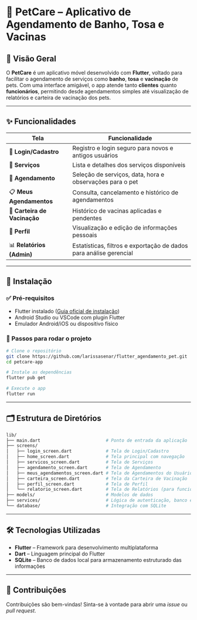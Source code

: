 # 🐾 PetCare – Aplicativo de Agendamento de Banho, Tosa e Vacinas

## 📱 Visão Geral

O **PetCare** é um aplicativo móvel desenvolvido com **Flutter**, voltado para facilitar o agendamento de serviços como **banho**, **tosa** e **vacinação** de pets. Com uma interface amigável, o app atende tanto **clientes** quanto **funcionários**, permitindo desde agendamentos simples até visualização de relatórios e carteira de vacinação dos pets.

---

## ✨ Funcionalidades

| Tela                  | Funcionalidade                                                                 |
|-----------------------|--------------------------------------------------------------------------------|
| 🔐 **Login/Cadastro** | Registro e login seguro para novos e antigos usuários                          |
| 🛁 **Serviços**        | Lista e detalhes dos serviços disponíveis                                     |
| 📅 **Agendamento**     | Seleção de serviços, data, hora e observações para o pet                      |
| 📋 **Meus Agendamentos** | Consulta, cancelamento e histórico de agendamentos                           |
| 💉 **Carteira de Vacinação** | Histórico de vacinas aplicadas e pendentes                             |
| 👤 **Perfil**          | Visualização e edição de informações pessoais                                 |
| 📊 **Relatórios (Admin)** | Estatísticas, filtros e exportação de dados para análise gerencial       |

---

## 🚀 Instalação

### ✅ Pré-requisitos

- Flutter instalado ([Guia oficial de instalação](https://docs.flutter.dev/get-started/install))
- Android Studio ou VSCode com plugin Flutter
- Emulador Android/iOS ou dispositivo físico

### 🔧 Passos para rodar o projeto

```bash
# Clone o repositório
git clone https://github.com/larissasenar/flutter_agendamento_pet.git
cd petcare-app

# Instale as dependências
flutter pub get

# Execute o app
flutter run
```

---

## 🗂️ Estrutura de Diretórios

```bash
lib/
├── main.dart                         # Ponto de entrada da aplicação
├── screens/
│   ├── login_screen.dart             # Tela de Login/Cadastro
│   ├── home_screen.dart              # Tela principal com navegação
│   ├── servicos_screen.dart          # Tela de Serviços
│   ├── agendamento_screen.dart       # Tela de Agendamento
│   ├── meus_agendamentos_screen.dart # Tela de Agendamentos do Usuário
│   ├── carteira_screen.dart          # Tela da Carteira de Vacinação
│   ├── perfil_screen.dart            # Tela de Perfil
│   └── relatorio_screen.dart         # Tela de Relatórios (para funcionários)
├── models/                           # Modelos de dados
├── services/                         # Lógica de autenticação, banco e Firestore
└── database/                         # Integração com SQLite
```

---

## 🛠️ Tecnologias Utilizadas

- **Flutter** – Framework para desenvolvimento multiplataforma
- **Dart** – Linguagem principal do Flutter
- **SQLite** – Banco de dados local para armazenamento estruturado das informações

---

## 🤝 Contribuições

Contribuições são bem-vindas! Sinta-se à vontade para abrir uma *issue* ou *pull request*.
